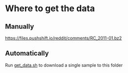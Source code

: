 # Where to get the data

## Manually
https://files.pushshift.io/reddit/comments/RC_2011-01.bz2

## Automatically
Run [get_data.sh](get_data.sh) to download a single sample to this folder

